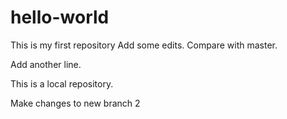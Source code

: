 # hello-world
This is my first repository 
Add some edits. Compare with master. 

Add another line. 

This is a local repository. 

Make changes to new branch 2